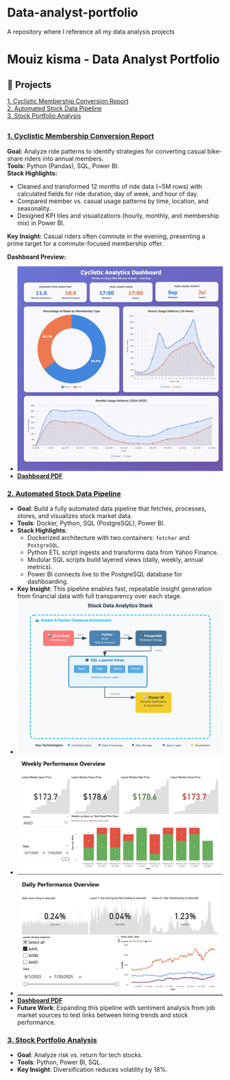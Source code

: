 # Data-analyst-portfolio
A repository where I reference all my data analysis projects
# Mouiz kisma - Data Analyst Portfolio  

## 📌 Projects
[1. Cyclistic Membership Conversion Report](<projects/Google Data case study/README.md>)\
[2. Automated Stock Data Pipeline](projects/stock-pipeline/README.md)\
[3. Stock Portfolio Analysis](projects/stock-analysis/README.md) 
##
### [1. Cyclistic Membership Conversion Report](<projects/Google Data case study/README.md>)  
**Goal:** Analyze ride patterns to identify strategies for converting casual bike-share riders into annual members.  
**Tools:** Python (Pandas), SQL, Power BI.  
**Stack Highlights:**  
- Cleaned and transformed 12 months of ride data (~5M rows) with calculated fields for ride duration, day of week, and hour of day.  
- Compared member vs. casual usage patterns by time, location, and seasonality.  
- Designed KPI tiles and visualizations (hourly, monthly, and membership mix) in Power BI.  

**Key Insight:** Casual riders often commute in the evening, presenting a prime target for a commute-focused membership offer.

**Dashboard Preview:**  
- ![Dashboard first page/3](<projects/Google Data case study/Final_dashboard/dashboard_screenshot.png>)  
- **[Dashboard PDF](<projects/Google Data case study/Final_dashboard/Cyclistic Member vs Casual Riders Dashboard.pdf>)**

### [2. Automated Stock Data Pipeline](projects/stock-pipeline/README.md)

- **Goal**: Build a fully automated data pipeline that fetches, processes, stores, and visualizes stock market data.
- **Tools**: Docker, Python, SQL (PostgreSQL), Power BI.
- **Stack Highlights**:
  - Dockerized architecture with two containers: `fetcher` and `PostgreSQL`.
  - Python ETL script ingests and transforms data from Yahoo Finance.
  - Modular SQL scripts build layered views (daily, weekly, annual metrics).
  - Power BI connects live to the PostgreSQL database for dashboarding.
- **Key Insight**: This pipeline enables fast, repeatable insight generation from financial data with full transparency over each stage.
- ![Dashboard first page/3](projects/stock-pipeline/powerbi/svgviewer-png-output.png) 
- ![Dashboard first page/3](projects/stock-pipeline/powerbi/Stock_pipeline_page2.png) 
- ![Dashboard first page/3](projects/stock-pipeline/powerbi/Stock_pipeline_page1.png) 
- **[Dashboard PDF](projects/stock-pipeline/powerbi/stock_pipeline_dashboard.pdf)**
- **Future Work**: Expanding this pipeline with sentiment analysis from job market sources to test links between hiring trends and stock performance.

### [3. Stock Portfolio Analysis](projects/stock-analysis/README.md)  
- **Goal**: Analyze risk vs. return for tech stocks.  
- **Tools**: Python, Power BI, SQL.  
- **Key Insight**: Diversification reduces volatility by 18%.  
 


